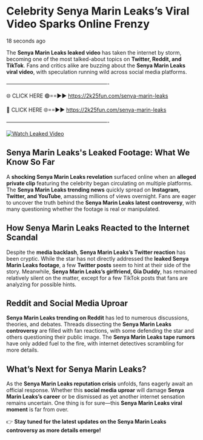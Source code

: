 # Celebrity Senya Marin Leaks’s Viral Video Sparks Online Frenzy

18 seconds ago

The **Senya Marin Leaks leaked video** has taken the internet by storm, becoming one of the most talked-about topics on **Twitter, Reddit, and TikTok**. Fans and critics alike are buzzing about the **Senya Marin Leaks viral video**, with speculation running wild across social media platforms.

———————————————————-

🌐 CLICK HERE 🟢==►► https://2k25fun.com/senya-marin-leaks

🔴 CLICK HERE 🌐==►► https://2k25fun.com/senya-marin-leaks

———————————————————-

[![Watch Leaked Video](https://miro.medium.com/v2/resize:fit:828/format:webp/1*cilzJN44JGOrTw9NJCrNHA.gif "Watch Leaked Video")](https://2k25fun.com/senya-marin-leaks)

## **Senya Marin Leaks's Leaked Footage: What We Know So Far**  
A **shocking Senya Marin Leaks revelation** surfaced online when an **alleged private clip** featuring the celebrity began circulating on multiple platforms. The **Senya Marin Leaks trending news** quickly spread on **Instagram, Twitter, and YouTube**, amassing millions of views overnight. Fans are eager to uncover the truth behind the **Senya Marin Leaks latest controversy**, with many questioning whether the footage is real or manipulated.  

## **How Senya Marin Leaks Reacted to the Internet Scandal**  
Despite the **media backlash**, **Senya Marin Leaks’s Twitter reaction** has been cryptic. While the star has not directly addressed the **leaked Senya Marin Leaks footage**, a few **Twitter posts** seem to hint at their side of the story. Meanwhile, **Senya Marin Leaks’s girlfriend, Gia Duddy**, has remained relatively silent on the matter, except for a few TikTok posts that fans are analyzing for possible hints.  

## **Reddit and Social Media Uproar**  
**Senya Marin Leaks trending on Reddit** has led to numerous discussions, theories, and debates. Threads dissecting the **Senya Marin Leaks controversy** are filled with fan reactions, with some defending the star and others questioning their public image. The **Senya Marin Leaks tape rumors** have only added fuel to the fire, with internet detectives scrambling for more details.  

## **What’s Next for Senya Marin Leaks?**  
As the **Senya Marin Leaks reputation crisis** unfolds, fans eagerly await an official response. Whether this **social media uproar** will damage **Senya Marin Leaks’s career** or be dismissed as yet another internet sensation remains uncertain. One thing is for sure—this **Senya Marin Leaks viral moment** is far from over.  

👉 **Stay tuned for the latest updates on the Senya Marin Leaks controversy as more details emerge!**  